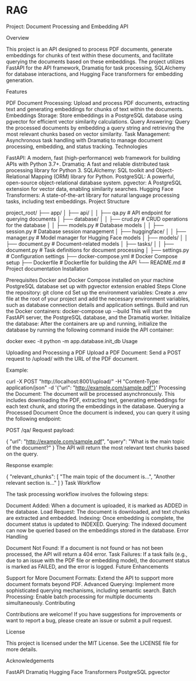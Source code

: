 # RAG

Project: Document Processing and Embedding API

Overview

This project is an API designed to process PDF documents, generate embeddings for chunks of text within these documents, and facilitate querying the documents based on these embeddings. The project utilizes FastAPI for the API framework, Dramatiq for task processing, SQLAlchemy for database interactions, and Hugging Face transformers for embedding generation.

Features

PDF Document Processing: Upload and process PDF documents, extracting text and generating embeddings for chunks of text within the documents.
Embeddings Storage: Store embeddings in a PostgreSQL database using pgvector for efficient vector similarity calculations.
Query Answering: Query the processed documents by embedding a query string and retrieving the most relevant chunks based on vector similarity.
Task Management: Asynchronous task handling with Dramatiq to manage document processing, embedding, and status tracking.
Technologies

FastAPI: A modern, fast (high-performance) web framework for building APIs with Python 3.7+.
Dramatiq: A fast and reliable distributed task processing library for Python 3.
SQLAlchemy: SQL toolkit and Object-Relational Mapping (ORM) library for Python.
PostgreSQL: A powerful, open-source object-relational database system.
pgvector: A PostgreSQL extension for vector data, enabling similarity searches.
Hugging Face Transformers: A state-of-the-art library for natural language processing tasks, including text embeddings.
Project Structure


project_root/
├── app/
│   ├── api/
│   │   ├── qa.py            # API endpoint for querying documents
│   ├── database/
│   │   ├── crud.py          # CRUD operations for the database
│   │   ├── models.py        # Database models
│   │   ├── session.py       # Database session management
│   ├── huggingface/
│   │   ├── manager.py       # Model manager for Hugging Face models
│   ├── models/
│   │   ├── document.py      # Document-related models
│   ├── tasks/
│   │   ├── document.py      # Task definitions for document processing
│   ├── settings.py          # Configuration settings
├── docker-compose.yml       # Docker Compose setup
├── Dockerfile               # Dockerfile for building the API
└── README.md                # Project documentation
Installation

Prerequisites
Docker and Docker Compose installed on your machine
PostgreSQL database set up with pgvector extension enabled
Steps
Clone the repository:
git clone <repository-url>
cd <repository-directory>
Set up the environment variables:
Create a .env file at the root of your project and add the necessary environment variables, such as database connection details and application settings.
Build and run the Docker containers:
docker-compose up --build
This will start the FastAPI server, the PostgreSQL database, and the Dramatiq worker.
Initialize the database:
After the containers are up and running, initialize the database by running the following command inside the API container:

docker exec -it <api-container-name> python -m app.database.init_db
Usage

Uploading and Processing a PDF
Upload a PDF Document:
Send a POST request to /upload/ with the URL of the PDF document.

Example:

curl -X POST "http://localhost:8001/upload/" -H "Content-Type: application/json" -d '{"url": "http://example.com/sample.pdf"}'
Processing the Document:
The document will be processed asynchronously. This includes downloading the PDF, extracting text, generating embeddings for each text chunk, and storing the embeddings in the database.
Querying a Processed Document
Once the document is indexed, you can query it using the following endpoint:

POST /qa/
Request payload:

{
    "url": "http://example.com/sample.pdf",
    "query": "What is the main topic of the document?"
}
The API will return the most relevant text chunks based on the query.

Response example:

{
    "relevant_chunks": [
        "The main topic of the document is...",
        "Another relevant section is..."
    ]
}
Task Workflow

The task processing workflow involves the following steps:

Document Added: When a document is uploaded, it is marked as ADDED in the database.
Load Request: The document is downloaded, and text chunks are extracted and embedded.
Indexing: Once embedding is complete, the document status is updated to INDEXED.
Querying: The indexed document can now be queried based on the embeddings stored in the database.
Error Handling

Document Not Found: If a document is not found or has not been processed, the API will return a 404 error.
Task Failures: If a task fails (e.g., due to an issue with the PDF file or embedding model), the document status is marked as FAILED, and the error is logged.
Future Enhancements

Support for More Document Formats: Extend the API to support more document formats beyond PDF.
Advanced Querying: Implement more sophisticated querying mechanisms, including semantic search.
Batch Processing: Enable batch processing for multiple documents simultaneously.
Contributing

Contributions are welcome! If you have suggestions for improvements or want to report a bug, please create an issue or submit a pull request.

License

This project is licensed under the MIT License. See the LICENSE file for more details.

Acknowledgements

FastAPI
Dramatiq
Hugging Face Transformers
PostgreSQL
pgvector
